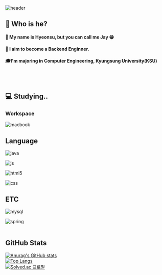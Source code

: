 <div>
  
  <!--Header-->
  ![header](https://capsule-render.vercel.app/api?type=transparant&color=gradient&height=300&section=header&text=Time%20is%20Money%20%F0%9F%A4%97)
  
</div>

<div>
  <!--body-->

## :mag_right: Who is he? <br/>
#### :bust_in_silhouette: My name is Hyeonsu, but you can call me Jay :grin:
#### :file_folder: I aim to become a Backend Enginner.<br/>
#### :mortar_board:I'm majoring in Computer Engineering, Kyungsung University(KSU)<br/>
<br/>
<br/>

## :computer: Studying..
### Workspace
<!--MacBook Pro M1-->
![macbook](https://img.shields.io/badge/Apple-MacBook_Pro_M1-999999?style=for-the-badge&logo=apple&logoColor=white)

## Language
<!--Java-->
![java](https://img.shields.io/badge/Java-ED8B00?style=for-the-badge&logo=openjdk&logoColor=white)
<!--JavaScript-->
![js](https://img.shields.io/badge/JavaScript-F7DF1E?style=for-the-badge&logo=JavaScript&logoColor=white)
<!--HTML5-->
![html5](https://img.shields.io/badge/HTML5-E34F26?style=for-the-badge&logo=html5&logoColor=white)
<!--CSS-->
![css](https://img.shields.io/badge/CSS3-1572B6?style=for-the-badge&logo=css3&logoColor=white)
<br/>

## ETC
<!--MySQL-->
![mysql](https://img.shields.io/badge/MySQL-00000F?style=for-the-badge&logo=mysql&logoColor=white)
<!--Spring-->
![spring](https://img.shields.io/badge/Spring-6DB33F?style=for-the-badge&logo=spring&logoColor=white)
<br/>
<br/>

## GitHub Stats
[![Anurag's GitHub stats](https://github-readme-stats.vercel.app/api?username=soniloght)](https://github.com/anuraghazra/github-readme-stats)
<br/>
  [![Top Langs](https://github-readme-stats.vercel.app/api/top-langs/?username=soniloght)](https://github.com/anuraghazra/github-readme-stats)
<br/>
[![Solved.ac
프로필](http://mazassumnida.wtf/api/v2/generate_badge?boj=soniloght)](https://solved.ac/soniloght)

</div>
